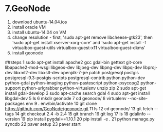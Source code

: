 # 7.GeoNode

1. download ubuntu-14.04.ios
2. install oracle VM
3. install ubuntu-14.04 on VM
4. change resolution - first, 'sudo apt-get remove libcheese-gtk23', then 'sudo apt-get install xserver-xorg-core' and 'sudo apt-get install -f virtualbox-guest-utils virtualbox-guest-x11 virtualbox-guest-dkms'
5. install geonode

##steps
    1  sudo apt-get install apache2 gcc gdal-bin gettext git-core libapache2-mod-wsgi libgeos-dev libjpeg-dev libpng-dev libpq-dev libproj-dev libxml2-dev libxslt-dev openjdk-7-jre patch postgresql postgis postgresql-9.3-postgis-scripts postgresql-contrib       python python-dev python-gdal python-imaging python-pastescript python-psycopg2 python-support python-urlgrabber python-virtualenv    unzip zip
    2  sudo apt-get install gdal-develop
    3  sudo apt-cache search gdal
    4  sudo apt-get install libgdal-dev
    5  ls
    6  mkdir geonode
    7  cd geonode/
    8  virtualenv --no-site-packages env
    9  . env/bin/activate
    10  git clone https://github.com/GeoNode/geonode.git
    11  ls
    12  cd geonode/
    13  git fetch --tags
    14  git checkout 2.4 -b 2.4
    15  git branch 
    16  git log
    17  ls
    18  gdalinfo --version
    19  pip install pygdal==1.10.1
    20  pip install -e .
    21  python manage.py syncdb
    22  paver setup
    23  paver start
